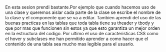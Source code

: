 En esta sesion prendi bastante.Por ejemplo que cuando hacemos uso de una clase y queremos aislar cada parte de la clase se escribe el nombre de la clase y el componente que se va a editar.
Tambien aprendi del uso de las buenas practicas en las tablas que toda tabla tiene su theader y tbody y que por mas que funcionen sin estos ya que esto garantiza un mejor orden en la estructura del codigo.
Por ultimo el uso de caracteristicas CSS como el hover y subclases me han permitido aprender a como hacer que el contenido de una tabla sea mucho mas legible para el usuario.
